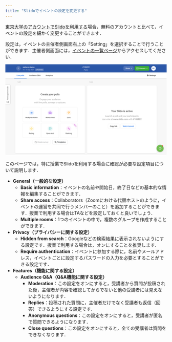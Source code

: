 ```yaml
---
title: "Slidoでイベントの設定を変更する"
---
```


[東京大学のアカウントでSlidoを利用する](login.md)場合，無料のアカウントと比べて，イベントの設定を細かく変更することができます．

設定は，イベントの主催者側画面右上の「Setting」を選択することで行うことができます．主催者側画面には，[イベントの一覧ページ](https://admin.sli.do/events)からアクセスしてください．

<img src="img/settings.png">

このページでは，特に授業でSlidoを利用する場合に確認が必要な設定項目について説明します．

* **General（一般的な設定）**
  * **Basic information**：イベントの名前や開始日，終了日などの基本的な情報を編集することができます．
  * **Share access**：Collaborators（Zoomにおける代替ホストのように，イベントの運営を共同で行うメンバーのこと）を追加することができます．授業で利用する場合はTAなどを設定しておくと良いでしょう．
  * **Multiple rooms**：1つのイベントの中で，複数のグループを作成することができます．
* **Privacy（プライバシーに関する設定）**
  * **Hidden from search**：Googleなどの検索結果に表示されないようにする設定です．授業で利用する場合は，オンにすることを推奨します．
  * **Require authentication**：イベントに参加する際に，名前やメールアドレス，イベントごとに設定するパスワードの入力を必要とすることができる設定です．
* **Features（機能に関する設定）**
  * **Audience Q&A（Q&A機能に関する設定）**
    * **Moderation**：この設定をオンにすると，受講者から質問が投稿された後，主催者が内容を確認してからでないと他の受講者には見えないようになります．
    * **Replies**：投稿された質問に，主催者だけでなく受講者も返信（回答）できるようにする設定です．
    * **Anonymous questions**：この設定をオンにすると，受講者が匿名で質問できるようになります．
    * **Close questions**：この設定をオンにすると，全ての受講者は質問をできなくなります．
